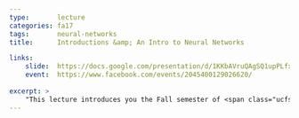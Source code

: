 ```yaml
---
type:       lecture
categories: fa17
tags:       neural-networks
title:      Introductions &amp; An Intro to Neural Networks

links:
    slide:  https://docs.google.com/presentation/d/1KKbAVruQAgSQ1upPLfxRV9ABa0A8uysc4kOlmb8EHp8
    event:  https://www.facebook.com/events/2045400129026620/
    
excerpt: >
    "This lecture introduces you the Fall semester of <span class="ucfsigai-brand">SIGAI@UCF</span> and then dives into a lecture on Neural Networks. We start out with a high-level look at the inception and initial progression in Neural Nets, then move on to actually building an intuition behind how they work and how Neural Networks achieve some of their learning prowess."
---
```

